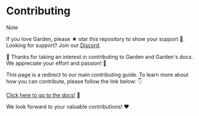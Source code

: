 # Contributing

> [!NOTE]
> If you love Garden, please ★ star this repository to show your support :green_heart:. Looking for support? Join our [Discord](https://go.garden.io/discord).

:tada: Thanks for taking an interest in contributing to Garden and Garden's docs. We appreciate your effort and passion! :clap:

This page is a redirect to our main contributing guide. To learn more about how you can contribute, please follow the link below: :point_down:

[Click here to go to the docs!](./contributing/README.md) :rocket:

We look forward to your valuable contributions! :heart:
